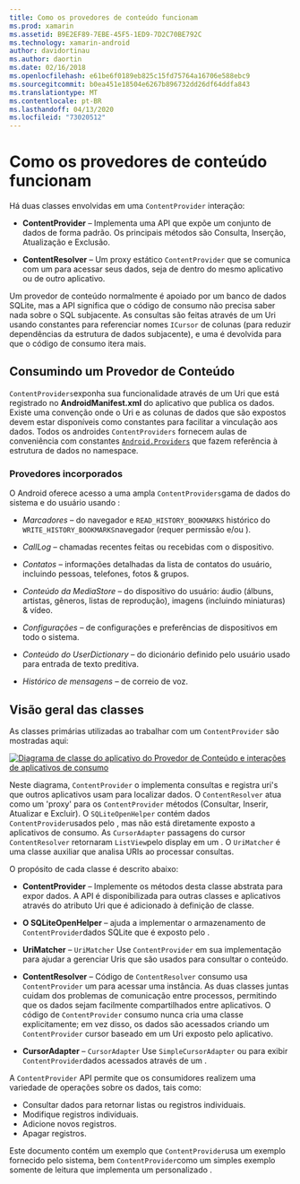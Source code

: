```yaml
---
title: Como os provedores de conteúdo funcionam
ms.prod: xamarin
ms.assetid: B9E2EF89-7EBE-45F5-1ED9-7D2C70BE792C
ms.technology: xamarin-android
author: davidortinau
ms.author: daortin
ms.date: 02/16/2018
ms.openlocfilehash: e61be6f0189eb825c15fd75764a16706e588ebc9
ms.sourcegitcommit: b0ea451e18504e6267b896732dd26df64ddfa843
ms.translationtype: MT
ms.contentlocale: pt-BR
ms.lasthandoff: 04/13/2020
ms.locfileid: "73020512"
---
```

# <a name="how-content-providers-work"></a>Como os provedores de conteúdo funcionam

Há duas classes envolvidas em uma `ContentProvider` interação:

- **ContentProvider** &ndash; Implementa uma API que expõe um conjunto de dados de forma padrão. Os principais métodos são Consulta, Inserção, Atualização e Exclusão.

- **ContentResolver** &ndash; Um proxy estático `ContentProvider` que se comunica com um para acessar seus dados, seja de dentro do mesmo aplicativo ou de outro aplicativo.

Um provedor de conteúdo normalmente é apoiado por um banco de dados SQLite, mas a API significa que o código de consumo não precisa saber nada sobre o SQL subjacente. As consultas são feitas através de um Uri usando constantes para referenciar nomes `ICursor` de colunas (para reduzir dependências da estrutura de dados subjacente), e uma é devolvida para que o código de consumo itera mais.

## <a name="consuming-a-contentprovider"></a>Consumindo um Provedor de Conteúdo

`ContentProviders`exponha sua funcionalidade através de um Uri que está registrado no **AndroidManifest.xml** do aplicativo que publica os dados. Existe uma convenção onde o Uri e as colunas de dados que são expostos devem estar disponíveis como constantes para facilitar a vinculação aos dados. Todos os androides `ContentProviders` fornecem aulas de conveniência com constantes [`Android.Providers`](xref:Android.Provider) que fazem referência à estrutura de dados no namespace.

### <a name="built-in-providers"></a>Provedores incorporados

O Android oferece acesso a uma ampla `ContentProviders`gama de dados do sistema e do usuário usando :

- *Marcadores* &ndash; do navegador e `READ_HISTORY_BOOKMARKS` histórico do `WRITE_HISTORY_BOOKMARKS`navegador (requer permissão e/ou ).

- *CallLog* &ndash; chamadas recentes feitas ou recebidas com o dispositivo.

- *Contatos* &ndash; informações detalhadas da lista de contatos do usuário, incluindo pessoas, telefones, fotos & grupos.

- *Conteúdo da MediaStore* &ndash; do dispositivo do usuário: áudio (álbuns, artistas, gêneros, listas de reprodução), imagens (incluindo miniaturas) & vídeo.

- *Configurações* &ndash; de configurações e preferências de dispositivos em todo o sistema.

- *Conteúdo do UserDictionary* &ndash; do dicionário definido pelo usuário usado para entrada de texto preditiva.

- *Histórico de mensagens* &ndash; de correio de voz.

## <a name="classes-overview"></a>Visão geral das classes

As classes primárias utilizadas ao trabalhar com um `ContentProvider` são mostradas aqui:

[![Diagrama de classe do aplicativo do Provedor de Conteúdo e interações de aplicativos de consumo](how-it-works-images/classdiagram1.png)](how-it-works-images/classdiagram1.png#lightbox)

Neste diagrama, `ContentProvider` o implementa consultas e registra uri's que outros aplicativos usam para localizar dados. O `ContentResolver` atua como um 'proxy' para os `ContentProvider` métodos (Consultar, Inserir, Atualizar e Excluir). O `SQLiteOpenHelper` contém dados `ContentProvider`usados pelo , mas não está diretamente exposto a aplicativos de consumo.
As `CursorAdapter` passagens do cursor `ContentResolver` retornaram `ListView`pelo display em um . O `UriMatcher` é uma classe auxiliar que analisa URIs ao processar consultas.

O propósito de cada classe é descrito abaixo:

- **ContentProvider** &ndash; Implemente os métodos desta classe abstrata para expor dados. A API é disponibilizada para outras classes e aplicativos através do atributo Uri que é adicionado à definição de classe.

- **O SQLiteOpenHelper** &ndash; ajuda a implementar o armazenamento de `ContentProvider`dados SQLite que é exposto pelo .

- **UriMatcher** &ndash; `UriMatcher` Use `ContentProvider` em sua implementação para ajudar a gerenciar Uris que são usados para consultar o conteúdo.

- **ContentResolver** &ndash; Código de `ContentResolver` consumo usa `ContentProvider` um para acessar uma instância. As duas classes juntas cuidam dos problemas de comunicação entre processos, permitindo que os dados sejam facilmente compartilhados entre aplicativos. O código de `ContentProvider` consumo nunca cria uma classe explicitamente; em vez disso, os dados são acessados criando um `ContentProvider` cursor baseado em um Uri exposto pelo aplicativo.

- **CursorAdapter** &ndash; `CursorAdapter` Use `SimpleCursorAdapter` ou para exibir `ContentProvider`dados acessados através de um .

A `ContentProvider` API permite que os consumidores realizem uma variedade de operações sobre os dados, tais como:

- Consultar dados para retornar listas ou registros individuais.
- Modifique registros individuais.
- Adicione novos registros.
- Apagar registros.

Este documento contém um exemplo que `ContentProvider`usa um exemplo fornecido pelo sistema, bem `ContentProvider`como um simples exemplo somente de leitura que implementa um personalizado .
